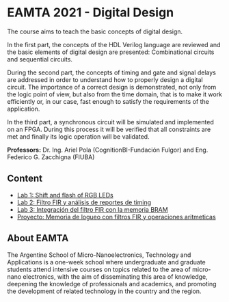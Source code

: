 # EAMTA 2021 - Digital Design

The course aims to teach the basic concepts of digital design.

In the first part, the concepts of the HDL Verilog language are reviewed and the basic elements of digital design are presented: 
Combinational circuits and sequential circuits.

During the second part, the concepts of timing and gate and signal delays are addressed in order to understand how to properly design a digital circuit. 
The importance of a correct design is demonstrated, not only from the logic point of view, but also from the time domain, that is to make it work efficiently or, in our case, fast enough to satisfy the requirements of the application.

In the third part, a synchronous circuit will be simulated and implemented on an FPGA. 
During this process it will be verified that all constraints are met and finally its logic operation will be validated.

**Professors:** Dr. Ing. Ariel Pola (CognitionBI-Fundación Fulgor) and Eng. Federico G. Zacchigna (FIUBA)

## Content
- [Lab 1: Shift and flash of RGB LEDs](./lab1-shift_n_flash_leds)
- [Lab 2: Filtro FIR y análisis de reportes de timing](./lab2-fir_timing)
- [Lab 3: Integración del filtro FIR con la memoria BRAM](./lab3-fir_bram)
- [Proyecto: Memoria de logueo con filtros FIR y operaciones aritmeticas](./project-fir_log_mem)

## About EAMTA
The Argentine School of Micro-Nanoelectronics, Technology and Applications is a one-week school where undergraduate and graduate students attend intensive courses on topics related to the area of micro-nano electronics, with the aim of disseminating this area of knowledge, deepening the knowledge of professionals and academics, and promoting the development of related technology in the country and the region.
